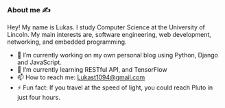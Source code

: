 ### About me :writing_hand:

Hey! My name is Lukas. I study Computer Science at the University of Lincoln. My main interests are, software engineering, web development, networking, and embedded programming.

- 🔭 I’m currently working on my own personal blog using Python, Django and JavaScript.
- 🌱 I’m currently learning RESTful API, and TensorFlow
- 📫 How to reach me: Lukast1094@gmail.com
- ⚡ Fun fact: If you travel at the speed of light, you could reach Pluto in just four hours.

